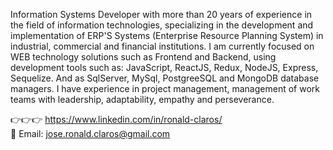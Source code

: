 
Information Systems Developer with more than 20 years of experience in the field of information technologies, specializing in the development and implementation of ERP'S Systems (Enterprise Resource Planning System) in industrial, commercial and financial institutions. I am currently focused on WEB technology solutions such as Frontend and Backend, using development tools such as: JavaScript, ReactJS, Redux, NodeJS, Express, Sequelize. And as SqlServer, MySql, PostgreeSQL and MongoDB database managers. I have experience in project management, management of work teams with leadership, adaptability, empathy and perseverance.

👉👉👉 https://www.linkedin.com/in/ronald-claros/  <br>
📩 Email: jose.ronald.claros@gmail.com

<!---
JRClaros/JRClaros is a ✨ special ✨ repository because its `README.md` (this file) appears on your GitHub profile.
You can click the Preview link to take a look at your changes.
--->
